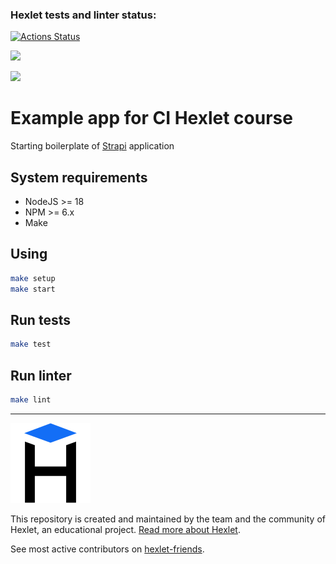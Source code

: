 ### Hexlet tests and linter status:
[![Actions Status](https://github.com/Alexandr071990/hexlet-ci-app/actions/workflows/nodejs.yml/badge.svg)](https://github.com/Alexandr071990/hexlet-ci-app/actions)

<a href="https://codeclimate.com/github/Alexandr071990/hexlet-ci-app/maintainability"><img src="https://api.codeclimate.com/v1/badges/96b57b91d28c2307e908/maintainability" /></a>

<a href="https://codeclimate.com/github/Alexandr071990/hexlet-ci-app/test_coverage"><img src="https://api.codeclimate.com/v1/badges/96b57b91d28c2307e908/test_coverage" /></a>

# Example app for CI Hexlet course

Starting boilerplate of [Strapi](https://strapi.io/) application

## System requirements

* NodeJS >= 18
* NPM >= 6.x
* Make

## Using

```sh
make setup
make start
```

## Run tests

```sh
make test
```

## Run linter

```sh
make lint
```

---

[![Hexlet Ltd. logo](https://raw.githubusercontent.com/Hexlet/assets/master/images/hexlet_logo128.png)](https://hexlet.io/?utm_source=github&utm_medium=link&utm_campaign=hexlet-ci-app)

This repository is created and maintained by the team and the community of Hexlet, an educational project. [Read more about Hexlet](https://hexlet.io/?utm_source=github&utm_medium=link&utm_campaign=hexlet-ci-app).

See most active contributors on [hexlet-friends](https://friends.hexlet.io/).
